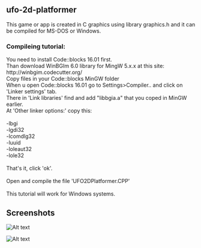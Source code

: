 <h2> ufo-2d-platformer </h2>
This game or app is created in C graphics using library graphics.h and it can be compiled for MS-DOS or Windows.

<h3> Compileing tutorial: </h3>
You need to install Code::blocks 16.01 first. </br>
Than download WinBGIm 6.0 library for MingW 5.x.x at this site:
http://winbgim.codecutter.org/ </br>
Copy files in your Code::blocks MinGW folder </br>
When u open Code::blocks 16.01 go to Settings>Compiler.. and click on 'Linker settings' tab. </br>
There in 'Link libraries' find and add "libbgia.a" that you coped in MinGW earlier. </br>
At 'Other linker options:' copy this: </br>
</br>
-lbgi </br>
-lgdi32 </br>
-lcomdlg32 </br>
-luuid </br>
-loleaut32 </br>
-lole32 </br>
</br>
That's it, click 'ok'. </br>
</br>
Open and compile the file 'UFO2DPlatformer.CPP' </br>
</br>
This tutorial will work for Windows systems. </br>

<h2>Screenshots</h2>

![Alt text](https://i.imgur.com/d946CN5.jpg "Optional title")

![Alt text](https://i.imgur.com/gUdqfYC.jpg "Optional title")
